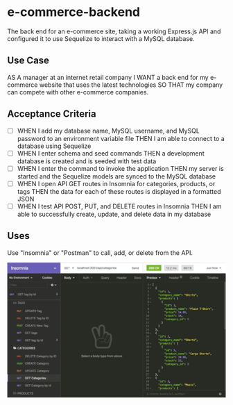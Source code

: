 # e-commerce-backend
The back end for an e-commerce site, taking a working Express.js API and configured it to use Sequelize to interact with a MySQL database.

## Use Case
AS A manager at an internet retail company
I WANT a back end for my e-commerce website that uses the latest technologies
SO THAT my company can compete with other e-commerce companies.

## Acceptance Criteria
- [ ] WHEN I add my database name, MySQL username, and MySQL password to an environment variable file THEN I am able to connect to a database using Sequelize
- [ ] WHEN I enter schema and seed commands THEN a development database is created and is seeded with test data
- [ ] WHEN I enter the command to invoke the application THEN my server is started and the Sequelize models are synced to the MySQL database
- [ ] WHEN I open API GET routes in Insomnia for categories, products, or tags THEN the data for each of these routes is displayed in a formatted JSON
- [ ]  WHEN I test API POST, PUT, and DELETE routes in Insomnia THEN I am able to successfully create, update, and delete data in my database

## Uses
Use "Insomnia" or "Postman" to call, add, or delete from the API. 

![example of api use](./assets/img/13-orm-homework-demo-01.gif)
